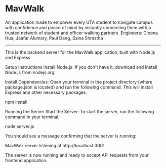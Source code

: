 # MavWalk
An application made to empower every UTA student to navigate campus with confidence and peace of mind by instantly connecting them with a trusted network of student and officer walking partners.
Engineers: Cleona Hua, Jaafar Alumary, Paul Dang, Saina Shrestha


--------------------------------------------------------------------------------------------------------------------------------------------------------------------------------------------------------------------------
This is the backend server for the MavWalk application, built with Node.js and Express.

Setup Instructions
Install Node.js: If you don't have it, download and install Node.js from nodejs.org.

Install Dependencies: Open your terminal in the project directory (where package.json is located) and run the following command. This will install Express and other necessary packages.

npm install

Running the Server
Start the Server: To start the server, run the following command in your terminal:

node server.js

You should see a message confirming that the server is running:

MavWalk server listening at http://localhost:3001

The server is now running and ready to accept API requests from your frontend application.